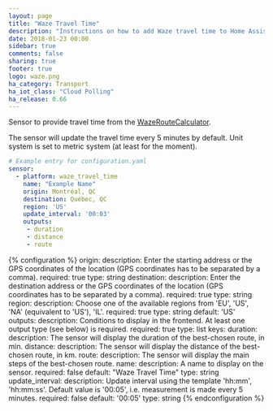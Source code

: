 ```yaml
---
layout: page
title: "Waze Travel Time"
description: "Instructions on how to add Waze travel time to Home Assistant."
date: 2018-01-23 00:00
sidebar: true
comments: false
sharing: true
footer: true
logo: waze.png
ha_category: Transport
ha_iot_class: "Cloud Polling"
ha_release: 0.66
---
```


Sensor to provide travel time from the [WazeRouteCalculator](https://github.com/kovacsbalu/WazeRouteCalculator).

The sensor will update the travel time every 5 minutes by default.
Unit system is set to metric system (at least for the moment).

```yaml
# Example entry for configuration.yaml
sensor:
  - platform: waze_travel_time
    name: "Example Name"
    origin: Montréal, QC
    destination: Québec, QC
    region: 'US'
    update_interval: '00:03'
    outputs:
     - duration
     - distance
     - route
```

{% configuration %}
origin:
  description: Enter the starting address or the GPS coordinates of the location (GPS coordinates has to be separated by a comma).
  required: true
  type: string
destination:
  description: Enter the destination address or the GPS coordinates of the location (GPS coordinates has to be separated by a comma).
  required: true
  type: string
region:
  description: Choose one of the available regions from 'EU', 'US', 'NA' (equivalent to 'US'), 'IL'.
  required: true
  type: string
  default: 'US'
outputs:
  description: Conditions to display in the frontend. At least one output type (see below) is required.
  required: true
  type: list
  keys:
    duration:
      description: The sensor will display the duration of the best-chosen route, in min.
    distance:
      description: The sensor will display the distance of the best-chosen route, in km.
    route:
      description: The sensor will display the main steps of the best-chosen route.
name:
  description: A name to display on the sensor.
  required: false
  default: "Waze Travel Time"
  type: string
update_interval:
  description: Update interval using the template 'hh:mm', 'hh:mm:ss'. Default value is '00:05', i.e. measurement is made every 5 minutes.
  required: false
  default: '00:05'
  type: string
{% endconfiguration %}
